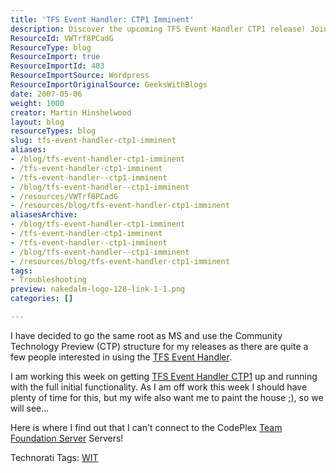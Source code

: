 ```yaml
---
title: 'TFS Event Handler: CTP1 Imminent'
description: Discover the upcoming TFS Event Handler CTP1 release! Join Martin Hinshelwood as he shares insights and updates on this essential tool for developers.
ResourceId: VWTrf8PCadG
ResourceType: blog
ResourceImport: true
ResourceImportId: 403
ResourceImportSource: Wordpress
ResourceImportOriginalSource: GeeksWithBlogs
date: 2007-05-06
weight: 1000
creator: Martin Hinshelwood
layout: blog
resourceTypes: blog
slug: tfs-event-handler-ctp1-imminent
aliases:
- /blog/tfs-event-handler-ctp1-imminent
- /tfs-event-handler-ctp1-imminent
- /tfs-event-handler--ctp1-imminent
- /blog/tfs-event-handler--ctp1-imminent
- /resources/VWTrf8PCadG
- /resources/blog/tfs-event-handler-ctp1-imminent
aliasesArchive:
- /blog/tfs-event-handler-ctp1-imminent
- /tfs-event-handler-ctp1-imminent
- /tfs-event-handler--ctp1-imminent
- /blog/tfs-event-handler--ctp1-imminent
- /resources/blog/tfs-event-handler-ctp1-imminent
tags:
- Troubleshooting
preview: nakedalm-logo-128-link-1-1.png
categories: []

---
```

I have decided to go the same root as MS and use the Community Technology Preview (CTP) structure for my releases as there are quite a few people interested in using the [TFS Event Handler](http://www.codeplex.com/TFSEventHandler).

I am working this week on getting [TFS Event Handler CTP1](http://www.codeplex.com/TFSEventHandler/Release/ProjectReleases.aspx?ReleaseId=3910) up and running with the full initial functionality. As I am off work this week I should have plenty of time for this, but my wife also want me to paint the house ;), so we will see...

Here is where I find out that I can't connect to the CodePlex [Team Foundation Server](http://msdn2.microsoft.com/en-us/teamsystem/aa718934.aspx "Team Foundation Server") Servers!

Technorati Tags: [WIT](http://technorati.com/tags/WIT)
